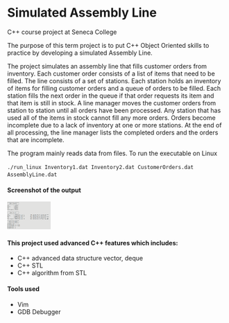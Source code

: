Simulated Assembly Line
=======================

C++ course project at Seneca College

The purpose of this term project is to put C++ Object Oriented skills to practice by developing a simulated Assembly Line.

The project simulates an assembly line that fills customer orders from inventory. Each customer order consists of a list
of items that need to be filled. The line consists of a set of stations. Each station holds an inventory of items for 
filling customer orders and a queue of orders to be filled. Each station fills the next order in the queue if that order
requests its item and that item is still in stock. A line manager moves the customer orders from station to station until
all orders have been processed. Any station that has used all of the items in stock cannot fill any more orders. Orders
become incomplete due to a lack of inventory at one or more stations. At the end of all processing, the line manager 
lists the completed orders and the orders that are incomplete.

The program mainly reads data from files. 
To run the executable on Linux 

`./run_linux Inventory1.dat Inventory2.dat CustomerOrders.dat AssemblyLine.dat`


#### Screenshot of the output
<img src='images/assembly1.png' width=100>


#### This project used advanced C++ features which includes:  
- C++ advanced data structure vector, deque
- C++ STL
- C++ algorithm from STL

#### Tools used
- Vim
- GDB Debugger

